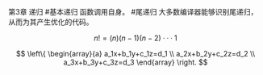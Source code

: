 第3章 递归
#基本递归
函数调用自身。
#尾递归
大多数编译器能够识别尾递归，从而为其产生优化的代码。



$$
n!=(n)(n-1)(n-2)···1
$$

$$
\left\{
\begin{array}{a}
a_1x+b_1y+c_1z=d_1 \\
a_2x+b_2y+c_2z=d_2 \\
a_3x+b_3y+c_3z=d_3
\end{array}
\right.
$$

